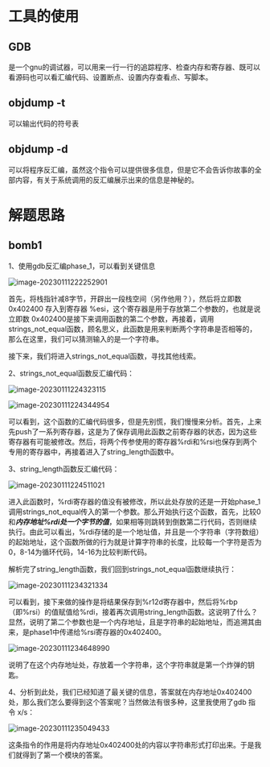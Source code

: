 # 工具的使用

## GDB

是一个gnu的调试器，可以用来一行一行的追踪程序、检查内存和寄存器、既可以看源码也可以看汇编代码、设置断点、设置内存查看点、写脚本。



## objdump -t

可以输出代码的符号表



## objdump -d

可以将程序反汇编，虽然这个指令可以提供很多信息，但是它不会告诉你故事的全部内容，有关于系统调用的反汇编展示出来的信息是神秘的。





# 解题思路

## bomb1

1、使用gdb反汇编phase_1，可以看到关键信息

![image-20230111222252901](D:\Project\project_revelant\CSAPP\bomb\笔记.assets\image-20230111222252901.png)

首先，将栈指针减8字节，开辟出一段栈空间（另作他用？），然后将立即数 0x402400 存入到寄存器 %esi，这个寄存器是用于存放第二个参数的，也就是说立即数 0x402400是接下来调用函数的第二个参数，再接着，调用strings_not_equal函数，顾名思义，此函数是用来判断两个字符串是否相等的，那么在这里，我们可以猜测输入的是一个字符串。

接下来，我们将进入strings_not_equal函数，寻找其他线索。



2、strings_not_equal函数反汇编代码：

![image-20230111224323115](D:\Project\project_revelant\CSAPP\bomb\笔记.assets\image-20230111224323115.png)

![image-20230111224344954](D:\Project\project_revelant\CSAPP\bomb\笔记.assets\image-20230111224344954.png)

可以看到，这个函数的汇编代码很多，但是先别慌，我们慢慢来分析。首先，上来先push了一系列寄存器，这是为了保存调用此函数之前寄存器的状态，因为这些寄存器有可能被修改。然后，将两个传参使用的寄存器%rdi和%rsi也保存到两个专用的寄存器中，再接着进入了string_length函数中。



3、string_length函数反汇编代码：

![image-20230111224511021](D:\Project\project_revelant\CSAPP\bomb\笔记.assets\image-20230111224511021.png)

进入此函数时，%rdi寄存器的值没有被修改，所以此处存放的还是一开始phase_1调用strings_not_equal传入的第一个参数。那么开始执行这个函数，首先，比较0和***内存地址%rdi处一个字节的值***，如果相等则跳转到倒数第二行代码，否则继续执行。由此可以看出，%rdi存储的是一个地址值，并且是一个字符串（字符数组）的起始地址，这个函数所做的行为就是计算字符串的长度，比较每一个字符是否为0，8-14为循环代码，14-16为比较判断代码。



解析完了string_length函数，我们回到strings_not_equal函数继续执行：

![image-20230111234321334](D:\Project\project_revelant\CSAPP\bomb\笔记.assets\image-20230111234321334.png)

可以看到，接下来做的操作是将结果保存到%r12d寄存器中，然后将%rbp（即%rsi）的值赋值给%rdi，接着再次调用string_length函数。这说明了什么？显然，说明了第二个参数也是一个内存地址，且是字符串的起始地址，而追溯其由来，是phase1中传递给%rsi寄存器的0x402400。

![image-20230111234648990](D:\Project\project_revelant\CSAPP\bomb\笔记.assets\image-20230111234648990.png)

说明了在这个内存地址处，存放着一个字符串，这个字符串就是第一个炸弹的钥匙。



4、分析到此处，我们已经知道了最关键的信息，答案就在内存地址0x402400处，那么我们怎么要得到这个答案呢？当然做法有很多种，这里我使用了gdb 指令 x/s：

![image-20230111235049433](D:\Project\project_revelant\CSAPP\bomb\笔记.assets\image-20230111235049433.png)

这条指令的作用是将内存地址0x402400处的内容以字符串形式打印出来。于是我们就得到了第一个模块的答案。
